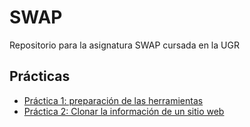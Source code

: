 # SWAP
Repositorio para la asignatura SWAP cursada en la UGR

## Prácticas
- [Práctica 1: preparación de las herramientas](./practica1/practica1.md)
- [Práctica 2: Clonar la información de un sitio web](./practica2/practica2.md)
